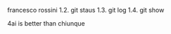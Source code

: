 francesco rossini 
 1.2. git staus
    1.3. git log 
    1.4. git show 

4ai is better than chiunque